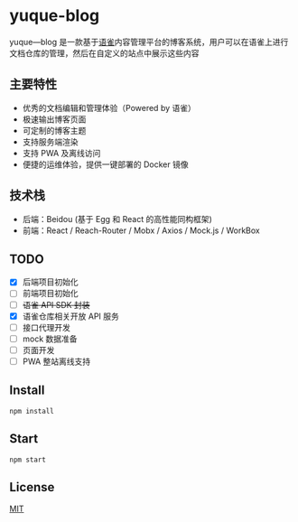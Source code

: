 # yuque-blog

yuque—blog 是一款基于[语雀](http://yuque.com/)内容管理平台的博客系统，用户可以在语雀上进行文档仓库的管理，然后在自定义的站点中展示这些内容

## 主要特性

- 优秀的文档编辑和管理体验（Powered by 语雀）
- 极速输出博客页面
- 可定制的博客主题
- 支持服务端渲染
- 支持 PWA 及离线访问
- 便捷的运维体验，提供一键部署的 Docker 镜像

## 技术栈

- 后端：Beidou (基于 Egg 和 React 的高性能同构框架)
- 前端：React / Reach-Router / Mobx / Axios / Mock.js / WorkBox

## TODO

- [x] 后端项目初始化
- [ ] 前端项目初始化
- [ ] ~~语雀 API SDK 封装~~
- [x] 语雀仓库相关开放 API 服务
- [ ] 接口代理开发
- [ ] mock 数据准备
- [ ] 页面开发
- [ ] PWA 整站离线支持

## Install

```
npm install
```

## Start

```
npm start
```

## License

[MIT](LICENSE)
